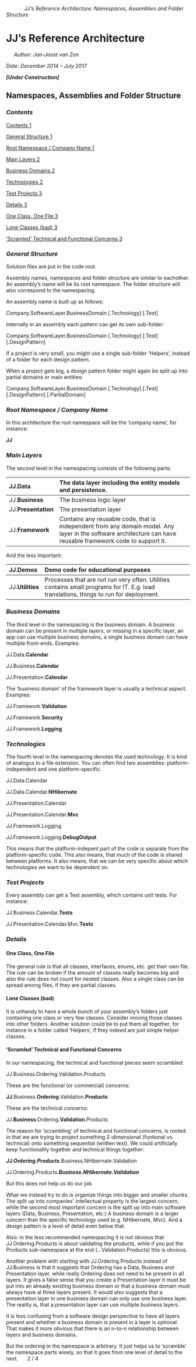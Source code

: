 ﻿`		`*JJ’s Reference Architecture: Namespaces, Assemblies and Folder Structure*

# **JJ’s Reference Architecture**

`	`*Author: Jan-Joost van Zon*	

*Date: December 2014 – July 2017*

***[Under Construction]***
## **Namespaces, Assemblies and Folder Structure**
### ***Contents***
[Contents	1](#_Toc487130778)

[General Structure	1](#_Toc487130779)

[Root Namespace / Company Name	1](#_Toc487130780)

[Main Layers	2](#_Toc487130781)

[Business Domains	2](#_Toc487130782)

[Technologies	2](#_Toc487130783)

[Test Projects	3](#_Toc487130784)

[Details	3](#_Toc487130785)

[One Class, One File	3](#_Toc487130786)

[Lone Classes (bad)	3](#_Toc487130787)

[‘Scramled’ Technical and Functional Concerns	3](#_Toc487130788)


### ***General Structure***
Solution files are put in the code root.

Assembly names, namespaces and folder structure are similar to eachother. An assembly’s name will be its root namespace. The folder structure will also correspond to the namespacing.

An assembly name is built up as follows:

Company.SoftwareLayer.BusinessDomain [.Technology] [.Test]

Internally in an assembly each pattern can get its own sub-folder:

Company.SoftwareLayer.BusinessDomain [.Technology] [.Test] [.DesignPattern]

If a project is very small, you might use a single sub-folder ‘Helpers’, instead of a folder for each design pattern.

When a project gets big, a design pattern folder might again be split up into partial domains or main entities:

Company.SoftwareLayer.BusinessDomain [.Technology] [.Test] [.DesignPattern] [.PartialDomain]
### ***Root Namespace / Company Name***
In this architecture the root namespace will be the ‘company name’, for instance:

**JJ**
### ***Main Layers***
The second level in the namespacing consists of the following parts:


|JJ.**Data**|The data layer including the entity models and persistence.|
| :- | :- |
|JJ.**Business**|The business logic layer|
|JJ.**Presentation**|The presentation layer|
|JJ.**Framework**|Contains any reusable code, that is independent from any domain model. Any layer in the software architecture can have reusable framework code to support it.|

And the less important:


|JJ.**Demos**|Demo code for educational purposes|
| :- | :- |
|JJ.**Utilities**|Processes that are not run very often. Utilities contains small programs for IT. E.g. load translations, things to run for deployment.|
### ***Business Domains***
The third level in the namespacing is the business domain. A business domain can be present in multiple layers, or missing in a specific layer, an app can use multiple business domains, a single business domain can have multiple front-ends. Examples:

JJ.Data.**Calendar**

JJ.Business.**Calendar**

JJ.Presentation.**Calendar**

The ‘business domain’ of the framework layer is usually a technical aspect. Examples:

JJ.Framework.**Validation**

JJ.Framework.**Security**

JJ.Framework.**Logging**
### ***Technologies***
The fourth level in the namespacing denotes the used technology. It is kind of analogus to a file extension. You can often find two assemblies: platform-independent and one platform-specific.

JJ.Data.Calendar

JJ.Data.Calendar.**NHibernate**

JJ.Presentation.Calendar

JJ.Presentation.Calendar.**Mvc**

JJ.Framework.Logging

JJ.Framework.Logging.**DebugOutput**

This means that the platform-indepent part of the code is separate from the platform-specific code. This also means, that much of the code is shared between platforms. It also means, that we can be very specific about which technologies we want to be dependent on.
### ***Test Projects***
Every assembly can get a Test assembly, which contains unit tests. For instance:

JJ.Business.Calendar.**Tests**

JJ.Presentation.Calendar.Mvc.**Tests**
### ***Details***
#### **One Class, One File**
The general rule is that all classes, interfaces, enums, etc. get their own file. The rule can be broken if the amount of classes really becomes big and also the rule does not count for nested classes. Also a single class can be spread among files, if they are partial classes.
#### **Lone Classes (bad)**
It is unhandy to have a whole bunch of your assembly’s folders just containing one class or very few classes. Consider moving those classes into other folders. Another solution could be to put them all together, for instance in a folder called ‘Helpers’, if they indeed are just simple helper classes.
#### **‘Scramled’ Technical and Functional Concerns**
In our namespacing, the technical and functional pieces seem scrambled:

JJ.Business.Ordering.Validation.Products

These are the functional (or commercial) concerns:

**JJ**.Business.**Ordering**.Validation.**Products**

These are the technical concerns:

JJ.**Business**.Ordering.**Validation**.Products

The reason for ‘scrambling’ of technical and functional concerns, is rooted in that we are trying to project something 2-dimensional (funtional vs. technical) onto something sequential (written text). We could artificially keep functionality together and technical things together:

***JJ.Ordering.Products***.Business.NHibernate.Validation

JJ.Ordering.Products.***Business.NHibernate.Validation***

But this does not help us do our job.

What we instead try to do is organize things into bigger and smaller chunks. The split up into companies' intellectual property is the largest concern, while the second most important concern is the split up into main software layers (Data, Business, Presentation, etc.) A business domain is a larger concern than the specific technology used (e.g. NHibernate, Mvc). And a design pattern is a level of detail even below that.

Also: in the less recommended namespacing it is not obvious that JJ.Ordering.Products is about validating the products, while if you put the Products sub-namespace at the end (…Validation.Products) this is obvious.

Another problem with starting with JJ.Ordering.Products instead of JJ.Business is that it suggests that Ordering has a Data, Business and Presentation layer, while really Ordering does not need to be present in all layers. It gives a false sense that you create a Presentation layer it must be put into an already existing business domain or that a business domain must always have al three layers present. It would also suggests that a presentation layer in one business domain can only use one business layer. The reality is, that a presentation layer can use multiple business layers.

It is less confusing from a software design perspective to have all layers present and whether a business domain is present in a layer is optional. That makes it more obvious that there is an n-to-n relationship between layers and business domains.

But the ordering in the namespace is arbitrary. It just helps us to ‘scramble’ the namespace parts wisely, so that it goes from one level of detail to the next.
`	`2 / 4
